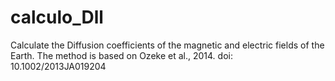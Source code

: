 # calculo_Dll
Calculate the Diffusion coefficients of the magnetic and electric fields of the Earth. The method is based on Ozeke et al., 2014. doi:  10.1002/2013JA019204
